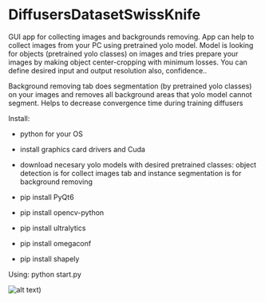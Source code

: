 # DiffusersDatasetSwissKnife
GUI app for collecting images and backgrounds removing.
App can help to collect images from your PC using pretrained yolo model. Model is looking for objects (pretrained yolo classes) on images and tries prepare your images by making object center-cropping with minimum losses.
You can define desired input and output resolution also, confidence..

Background removing tab does segmentation (by pretrained yolo classes) on your images and removes all background areas that yolo model cannot segment. Helps to decrease convergence time during training diffusers

Install:
- python for your OS
- install graphics card drivers and Cuda
- download necesary yolo models with desired pretrained classes: object detection is for collect images tab and instance segmentation is for background removing

- pip install PyQt6
- pip install opencv-python
- pip install ultralytics
- pip install omegaconf
- pip install shapely



Using:
python start.py

![alt text]([https://github.com/kurkovpavel/DiffusersDatasetSwissKnife/blob/main/segment.png))
